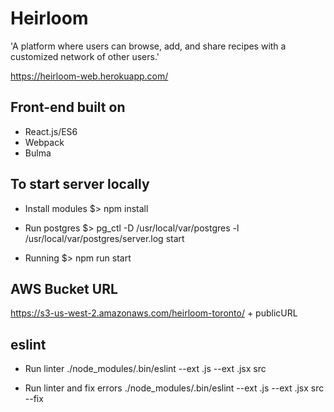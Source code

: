 # Heirloom

'A platform where users can browse, add, and share recipes with a customized network of other users.'

https://heirloom-web.herokuapp.com/

## Front-end built on
* React.js/ES6
* Webpack
* Bulma

## To start server locally
* Install modules
$> npm install

* Run postgres
$> pg_ctl -D /usr/local/var/postgres -l /usr/local/var/postgres/server.log start

* Running
$> npm run start

## AWS Bucket URL
https://s3-us-west-2.amazonaws.com/heirloom-toronto/ + publicURL

## eslint
* Run linter
./node_modules/.bin/eslint --ext .js --ext .jsx src

* Run linter and fix errors 
./node_modules/.bin/eslint --ext .js --ext .jsx src --fix

